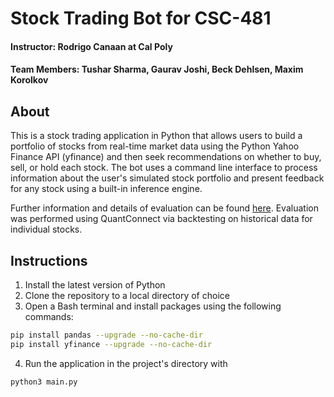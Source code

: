 # Stock Trading Bot for CSC-481
#### Instructor: Rodrigo Canaan at Cal Poly
#### Team Members:  Tushar Sharma, Gaurav Joshi, Beck Dehlsen, Maxim Korolkov
## About
This is a stock trading application in Python that allows users to build a portfolio of stocks from real-time market data using the Python Yahoo Finance API (yfinance) and then seek recommendations on whether to buy, sell, or hold each stock. The bot uses a command line interface to process information about the user\'s simulated stock portfolio and present feedback for any stock using a built-in inference engine.

Further information and details of evaluation can be found [here](https://docs.google.com/document/d/19uEnmPSunm7kgvbDkcNrbdXhvy7Vfv5o/edit?usp=sharing&ouid=117301202978037301813&rtpof=true&sd=true "here"). Evaluation was performed using QuantConnect via backtesting on historical data for individual stocks.
## Instructions
1. Install the latest version of Python
2. Clone the repository to a local directory of choice
3. Open a Bash terminal and install packages using the following commands:
```bash
pip install pandas --upgrade --no-cache-dir
pip install yfinance --upgrade --no-cache-dir
```
4. Run the application in the project's directory with 
```bash
python3 main.py
```
